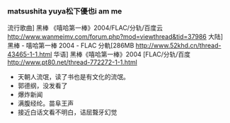 ### matsushita yuya松下優也i am me
流行歌曲] 黑棒 《嘻哈第一棒》2004/FLAC/分轨/百度云
http://www.wanmeimv.com/forum.php?mod=viewthread&tid=37986
大陆] 黑棒 - 嘻哈第一棒 2004 - FLAC 分軌[286MB
http://www.52khd.cn/thread-43465-1-1.html
华语] 黑棒《嘻哈第一棒》2004 [FLAC/分轨/百度
http://www.pt80.net/thread-772272-1-1.html
- 天朝人流氓，读了书也是有文化的流氓。
- 郭德纲，没发看了
- 爆炸新闻
- 满腹经纶。苗阜王声
- 接近白话文看不明白，诘屈聱牙幻觉